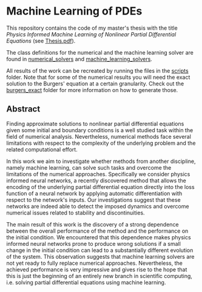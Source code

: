 # Machine Learning of PDEs
This repository contains the code of my master's thesis with the title *Physics Informed Machine Learning of Nonlinear Partial Differential Equations* (see [Thesis.pdf]).

The class definitions for the numerical and the machine learning solver are found in [numerical_solvers] and [machine_learning_solvers].

All results of the work can be recreated by running the files in the [scripts] folder. Note that for some of the numerical results you will need the exact solution to the Burgers' equation at a certain granularity. Check out the [burgers_exact] folder for more information on how to generate those.

[scripts]: https://github.com/sch0ngut/machine-learning-of-pdes/tree/main/scripts
[burgers_exact]: https://github.com/sch0ngut/machine-learning-of-pdes/tree/main/burgers_exact
[numerical_solvers]: https://github.com/sch0ngut/machine-learning-of-pdes/tree/main/numerical_solvers
[machine_learning_solvers]: https://github.com/sch0ngut/machine-learning-of-pdes/blob/main/machine_learning_solver/PINN.py
[Thesis.pdf]: https://github.com/sch0ngut/machine-learning-of-pdes/blob/main/Thesis.pdf

## Abstract
Finding approximate solutions to nonlinear partial differential equations given some initial and boundary conditions is a well studied task within the field of numerical analysis. Nevertheless, numerical methods face several limitations with respect to the complexity of the underlying problem and the related computational effort.

In this work we aim to investigate whether methods from another discipline, namely machine learning, can solve such tasks and overcome the limitations of the numerical approaches. Specifically we consider physics informed neural networks, a recently discovered method that allows the encoding of the underlying partial differential equation directly into the loss function of a neural network by applying automatic differentiation with respect to the network's inputs. Our investigations suggest that these networks are indeed able to detect the imposed dynamics and overcome numerical issues related to stability and discontinuities.

The main result of this work is the discovery of a strong dependence between the overall performance of the method and the performance on the initial condition. We encountered that this dependence makes physics informed neural networks prone to produce wrong solutions if a small change in the initial condition can lead to a substantially different evolution of the system. This observation suggests that machine learning solvers are not yet ready to fully replace numerical approaches. Nevertheless, the achieved performance is very impressive and gives rise to the hope that this is just the beginning of an entirely new branch in scientific computing, i.e. solving partial differential equations using machine learning.
